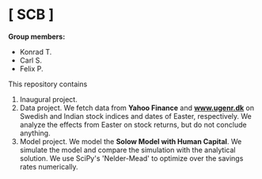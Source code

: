 # \[ SCB \]

**Group members:**
- Konrad T.
- Carl S.
- Felix P.

This repository contains  
1. Inaugural project. 
2. Data project. We fetch data from **Yahoo Finance** and **www.ugenr.dk** on Swedish and Indian stock indices and dates of Easter, respectively. We analyze the effects from Easter on stock returns, but do not conclude anything. 
3. Model project. We model the **Solow Model with Human Capital**. We simulate the model and compare the simulation with the analytical solution. We use SciPy's 'Nelder-Mead' to optimize over the savings rates numerically. 
